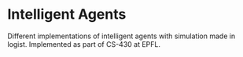 # Intelligent Agents
Different implementations of intelligent agents with simulation made in logist. Implemented as part of CS-430 at EPFL.

